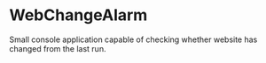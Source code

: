 # WebChangeAlarm
Small console application capable of checking whether website has changed from the last run.
